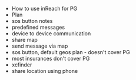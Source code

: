 - How to use inReach for PG
- Plan
- sos button notes
- predefined messages
- device to device communication
- share map
- send message via map
- sos button, default geos plan - doesn't cover PG
- most insurances don't cover PG
- xcfinder
- share location using phone
